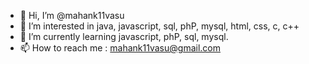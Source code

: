 - 👋 Hi, I’m @mahank11vasu
- 👀 I’m interested in java, javascript, sql, phP, mysql, html, css, c, c++
- 🌱 I’m currently learning javascript, phP, sql, mysql.
- 📫 How to reach me : mahank11vasu@gmail.com

<!---
mahank11vasu/mahank11vasu is a ✨ special ✨ repository because its `README.md` (this file) appears on your GitHub profile.
You can click the Preview link to take a look at your changes.
--->
